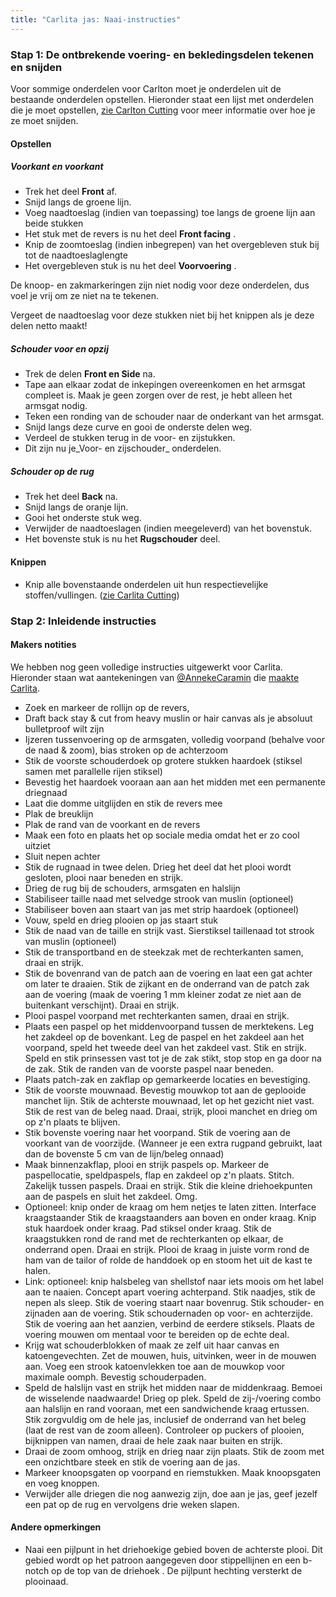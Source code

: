 ```yaml
---
title: "Carlita jas: Naai-instructies"
---
```


### Stap 1: De ontbrekende voering- en bekledingsdelen tekenen en snijden

Voor sommige onderdelen voor Carlton moet je onderdelen uit de bestaande onderdelen opstellen. Hieronder staat een lijst met onderdelen die je moet opstellen, [zie Carlton Cutting](/docs/patterns/carlton/cutting/) voor meer informatie over hoe je ze moet snijden.

#### Opstellen

##### Voorkant en voorkant

- Trek het deel **Front** af.
- Snijd langs de groene lijn.
- Voeg naadtoeslag (indien van toepassing) toe langs de groene lijn aan beide stukken
- Het stuk met de revers is nu het deel **Front facing** .
- Knip de zoomtoeslag (indien inbegrepen) van het overgebleven stuk bij tot de naadtoeslaglengte
- Het overgebleven stuk is nu het deel **Voorvoering** .

<Note>

De knoop- en zakmarkeringen zijn niet nodig voor deze onderdelen, dus voel je vrij om ze niet na te tekenen.

</Note>

<Warning>

Vergeet de naadtoeslag voor deze stukken niet bij het knippen als je deze delen netto maakt!

</Warning>

##### Schouder voor en opzij

- Trek de delen **Front en Side** na.
- Tape aan elkaar zodat de inkepingen overeenkomen en het armsgat compleet is. Maak je geen zorgen over de rest, je hebt alleen het armsgat nodig.
- Teken een ronding van de schouder naar de onderkant van het armsgat.
- Snijd langs deze curve en gooi de onderste delen weg.
- Verdeel de stukken terug in de voor- en zijstukken.
- Dit zijn nu je_Voor- en zijschouder_ onderdelen.

##### Schouder op de rug

- Trek het deel **Back** na.
- Snijd langs de oranje lijn.
- Gooi het onderste stuk weg.
- Verwijder de naadtoeslagen (indien meegeleverd) van het bovenstuk.
- Het bovenste stuk is nu het **Rugschouder** deel.

#### Knippen

- Knip alle bovenstaande onderdelen uit hun respectievelijke stoffen/vullingen. ([zie Carlita Cutting](/docs/patterns/carlita/cutting/))

### Stap 2: Inleidende instructies

#### Makers notities

<Warning>

We hebben nog geen volledige instructies uitgewerkt voor Carlita.
Hieronder staan wat aantekeningen van [@AnnekeCaramin](/users/AnnekeCaramin) die
[maakte Carlita](http://www.annekecaramin.com/2018/02/this-is-one-of-those-origin-superhero.html).

</Warning>

- Zoek en markeer de rollijn op de revers,
- Draft back stay & cut from heavy muslin or hair canvas als je absoluut bulletproof wilt zijn
- Ijzeren tussenvoering op de armsgaten, volledig voorpand (behalve voor de naad & zoom), bias stroken op de achterzoom
- Stik de voorste schouderdoek op grotere stukken haardoek (stiksel samen met parallelle rijen stiksel)
- Bevestig het haardoek vooraan aan aan het midden met een permanente driegnaad
- Laat die domme uitglijden en stik de revers mee
- Plak de breuklijn
- Plak de rand van de voorkant en de revers
- Maak een foto en plaats het op sociale media omdat het er zo cool uitziet
- Sluit nepen achter
- Stik de rugnaad in twee delen. Drieg het deel dat het plooi wordt gesloten, plooi naar beneden en strijk.
- Drieg de rug bij de schouders, armsgaten en halslijn
- Stabiliseer taille naad met selvedge strook van muslin (optioneel)
- Stabiliseer boven aan staart van jas met strip haardoek (optioneel)
- Vouw, speld en drieg plooien op jas staart stuk
- Stik de naad van de taille en strijk vast. Sierstiksel taillenaad tot strook van muslin (optioneel)
- Stik de transportband en de steekzak met de rechterkanten samen, draai en strijk.
- Stik de bovenrand van de patch aan de voering en laat een gat achter om later te draaien. Stik de zijkant en de onderrand van de patch zak aan de voering (maak de voering 1 mm kleiner zodat ze niet aan de buitenkant verschijnt). Draai en strijk.
- Plooi paspel voorpand met rechterkanten samen, draai en strijk.
- Plaats een paspel op het middenvoorpand tussen de merktekens. Leg het zakdeel op de bovenkant. Leg de paspel en het zakdeel aan het voorpand, speld het tweede deel van het zakdeel vast. Stik en strijk. Speld en stik prinsessen vast tot je de zak stikt, stop stop en ga door na de zak. Stik de randen van de voorste paspel naar beneden.
- Plaats patch-zak en zakflap op gemarkeerde locaties en bevestiging.
- Stik de voorste mouwnaad. Bevestig mouwkop tot aan de geplooide manchet lijn. Stik de achterste mouwnaad, let op het gezicht niet vast. Stik de rest van de beleg naad. Draai, strijk, plooi manchet en drieg om op z'n plaats te blijven.
- Stik bovenste voering naar het voorpand. Stik de voering aan de voorkant van de voorzijde. (Wanneer je een extra rugpand gebruikt, laat dan de bovenste 5 cm van de lijn/beleg onnaad)
- Maak binnenzakflap, plooi en strijk paspels op. Markeer de paspellocatie, speldpaspels, flap en zakdeel op z'n plaats. Stitch. Zakelijk tussen paspels. Draai en strijk. Stik die kleine driehoekpunten aan de paspels en sluit het zakdeel. Omg.
- Optioneel: knip onder de kraag om hem netjes te laten zitten. Interface kraagstaander Stik de kraagstaanders aan boven en onder kraag. Knip stuk haardoek onder kraag. Pad stiksel onder kraag. Stik de kraagstukken rond de rand met de rechterkanten op elkaar, de onderrand open. Draai en strijk. Plooi de kraag in juiste vorm rond de ham van de tailor of rolde de handdoek op en stoom het uit de kast te halen.
- Link: optioneel: knip halsbeleg van shellstof naar iets moois om het label aan te naaien. Concept apart voering achterpand. Stik naadjes, stik de nepen als sleep. Stik de voering staart naar bovenrug. Stik schouder- en zijnaden aan de voering. Stik schoudernaden op voor- en achterzijde. Stik de voering aan het aanzien, verbind de eerdere stiksels. Plaats de voering mouwen om mentaal voor te bereiden op de echte deal.
- Krijg wat schouderblokken of maak ze zelf uit haar canvas en katoengevechten. Zet de mouwen, huis, uitvinken, weer in de mouwen aan. Voeg een strook katoenvlekken toe aan de mouwkop voor maximale oomph. Bevestig schouderpaden.
- Speld de halslijn vast en strijk het midden naar de middenkraag. Bemoei de wisselende naadwaarde! Drieg op plek. Speld de zij-/voering combo aan halslijn en rand vooraan, met een sandwichende kraag ertussen. Stik zorgvuldig om de hele jas, inclusief de onderrand van het beleg (laat de rest van de zoom alleen). Controleer op puckers of plooien, bijknippen van namen, draai de hele zaak naar buiten en strijk.
- Draai de zoom omhoog, strijk en drieg naar zijn plaats. Stik de zoom met een onzichtbare steek en stik de voering aan de jas.
- Markeer knoopsgaten op voorpand en riemstukken. Maak knoopsgaten en voeg knoppen.
- Verwijder alle driegen die nog aanwezig zijn, doe aan je jas, geef jezelf een pat op de rug en vervolgens drie weken slapen.


#### Andere opmerkingen

- Naai een pijlpunt in het driehoekige gebied boven de achterste plooi. Dit gebied wordt op het patroon aangegeven door stippellijnen en een b-notch op de top van de driehoek . De pijlpunt hechting versterkt de plooinaad.

